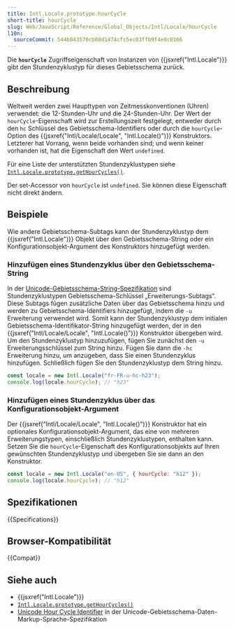 ```yaml
---
title: Intl.Locale.prototype.hourCycle
short-title: hourCycle
slug: Web/JavaScript/Reference/Global_Objects/Intl/Locale/hourCycle
l10n:
  sourceCommit: 544b843570cb08d1474cfc5ec03ffb9f4edc0166
---
```


Die **`hourCycle`** Zugriffseigenschaft von Instanzen von {{jsxref("Intl.Locale")}} gibt den Stundenzyklustyp für dieses Gebietsschema zurück.

## Beschreibung

Weltweit werden zwei Haupttypen von Zeitmesskonventionen (Uhren) verwendet: die 12-Stunden-Uhr und die 24-Stunden-Uhr. Der Wert der `hourCycle`-Eigenschaft wird zur Erstellungszeit festgelegt, entweder durch den `hc` Schlüssel des Gebietsschema-Identifiers oder durch die `hourCycle`-Option des {{jsxref("Intl/Locale/Locale", "Intl.Locale()")}} Konstruktors. Letzterer hat Vorrang, wenn beide vorhanden sind; und wenn keiner vorhanden ist, hat die Eigenschaft den Wert `undefined`.

Für eine Liste der unterstützten Stundenzyklustypen siehe [`Intl.Locale.prototype.getHourCycles()`](/de/docs/Web/JavaScript/Reference/Global_Objects/Intl/Locale/getHourCycles#supported_hour_cycle_types).

Der set-Accessor von `hourCycle` ist `undefined`. Sie können diese Eigenschaft nicht direkt ändern.

## Beispiele

Wie andere Gebietsschema-Subtags kann der Stundenzyklustyp dem {{jsxref("Intl.Locale")}} Objekt über den Gebietsschema-String oder ein Konfigurationsobjekt-Argument des Konstruktors hinzugefügt werden.

### Hinzufügen eines Stundenzyklus über den Gebietsschema-String

In der [Unicode-Gebietsschema-String-Spezifikation](https://www.unicode.org/reports/tr35/) sind Stundenzyklustypen Gebietsschema-Schlüssel „Erweiterungs-Subtags“. Diese Subtags fügen zusätzliche Daten über das Gebietsschema hinzu und werden zu Gebietsschema-Identifiers hinzugefügt, indem die `-u` Erweiterung verwendet wird. Somit kann der Stundenzyklustyp dem initialen Gebietsschema-Identifikator-String hinzugefügt werden, der in den {{jsxref("Intl/Locale/Locale", "Intl.Locale()")}} Konstruktor übergeben wird. Um den Stundenzyklustyp hinzuzufügen, fügen Sie zunächst den `-u` Erweiterungsschlüssel zum String hinzu. Fügen Sie dann die `-hc` Erweiterung hinzu, um anzugeben, dass Sie einen Stundenzyklus hinzufügen. Schließlich fügen Sie den Stundenzyklustyp dem String hinzu.

```js
const locale = new Intl.Locale("fr-FR-u-hc-h23");
console.log(locale.hourCycle); // "h23"
```

### Hinzufügen eines Stundenzyklus über das Konfigurationsobjekt-Argument

Der {{jsxref("Intl/Locale/Locale", "Intl.Locale()")}} Konstruktor hat ein optionales Konfigurationsobjekt-Argument, das eine von mehreren Erweiterungstypen, einschließlich Stundenzyklustypen, enthalten kann. Setzen Sie die `hourCycle`-Eigenschaft des Konfigurationsobjekts auf Ihren gewünschten Stundenzyklustyp und übergeben Sie sie dann an den Konstruktor.

```js
const locale = new Intl.Locale("en-US", { hourCycle: "h12" });
console.log(locale.hourCycle); // "h12"
```

## Spezifikationen

{{Specifications}}

## Browser-Kompatibilität

{{Compat}}

## Siehe auch

- {{jsxref("Intl.Locale")}}
- [`Intl.Locale.prototype.getHourCycles()`](/de/docs/Web/JavaScript/Reference/Global_Objects/Intl/Locale/getHourCycles)
- [Unicode Hour Cycle Identifier](https://www.unicode.org/reports/tr35/#UnicodeHourCycleIdentifier) in der Unicode-Gebietsschema-Daten-Markup-Sprache-Spezifikation
